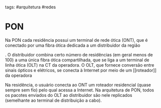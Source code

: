 tags: #arquitetura #redes 

# PON

Na PON cada residência possui um terminal de rede ótica (ONT), que é conectado por uma fibra ótica dedicada a um distribuidor da região

. O distribuidor combina certo número de residências (em geral menos de 100) a uma única fibra ótica compartilhada, que se liga a um terminal de linha ótica (OLT) na CT da operadora. O OLT, que fornece conversão entre sinais ópticos e elétricos, se conecta à Internet por meio de um [[roteador]] da operadora

Na residência, o usuário conecta ao ONT um roteador residencial (quase sempre sem fio) pelo qual acessa a Internet. Na arquitetura de PON, todos os pacotes enviados do OLT ao distribuidor são nele replicados (semelhante ao terminal de distribuição a cabo).